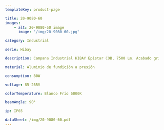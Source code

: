 ```yaml
---
templateKey: product-page

title: 20-9080-60
images:
    - alt: 20-9080-60 image
      image: "/img/20-9080-60.jpg"

category: Industrial

serie: Hibay

description: Campana Industrial HIBAY Epistar COB, 7500 Lm. Acabado gris -03.

material: Aluminio de fundición a presión

consumption: 80W

voltage: 85-265V

colorTemperature: Blanco Frío 6000K

beamAngle: 90°

ip: IP65

dataSheet: /img/20-9080-60.pdf
---
```


